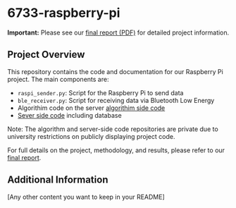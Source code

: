 # 6733-raspberry-pi

**Important:** Please see our [final report (PDF)](./No.100_final_report.pdf) for detailed project information.

## Project Overview

This repository contains the code and documentation for our Raspberry Pi project. The main components are:

- `raspi_sender.py`: Script for the Raspberry Pi to send data
- `ble_receiver.py`: Script for receiving data via Bluetooth Low Energy
- Algorithim code on the server [algorithim side code](https://github.com/classmateada/6733-algorithm-scaffold)
- [Sever side code](https://github.com/classmateada/6733-server) including database

Note: The algorithm and server-side code repositories are private due to university restrictions on publicly displaying project code.

For full details on the project, methodology, and results, please refer to our [final report](./No.100_final_report.pdf).

## Additional Information

[Any other content you want to keep in your README]

